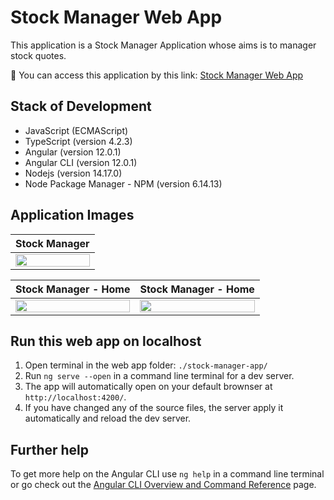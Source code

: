 # Stock Manager Web App

This application is a Stock Manager Application whose aims is to manager stock quotes.

:link: You can access this application by this link:  [Stock Manager Web App](https://stockmanagerapp.netlify.app/)



## Stack of Development

- JavaScript (ECMAScript)
- TypeScript (version 4.2.3)
- Angular (version 12.0.1)
- Angular CLI (version 12.0.1)
- Nodejs (version 14.17.0)
- Node Package Manager - NPM (version 6.14.13)



## Application Images

|                        Stock Manager                         |
| :----------------------------------------------------------: |
| <img src="https://images2.imgbox.com/ea/c3/jfmXWLmI_o.gif" width="100%"> |



|                     Stock Manager - Home                     |                     Stock Manager - Home                     |
| :----------------------------------------------------------: | :----------------------------------------------------------: |
| <img src="https://images2.imgbox.com/67/1e/F3LjL1f4_o.jpg" width="100%"> | <img src="https://images2.imgbox.com/3f/1f/Z0MBin7y_o.jpg" width="100%"> |



## Run this web app on localhost

1. Open terminal in the web app folder: `./stock-manager-app/`
2. Run `ng serve --open` in a command line terminal for a dev server.
3. The app will automatically open on your default brownser at `http://localhost:4200/`.
4. If you have changed any of the source files, the server apply it automatically and reload the dev server.



## Further help

To get more help on the Angular CLI use `ng help` in a command line terminal or go check out the [Angular CLI Overview and Command Reference](https://angular.io/cli) page.
